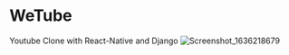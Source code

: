 # WeTube
Youtube Clone with React-Native and Django
![Screenshot_1636218679](https://user-images.githubusercontent.com/88965873/140618362-5c52f7fa-c3ed-4616-b0ab-9ced16434c0a.png)
